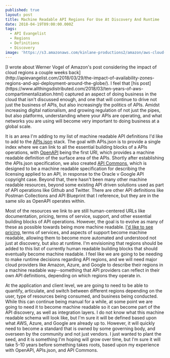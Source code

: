 ```yaml
---
published: true
layout: post
title: Machine Readable API Regions For Use At Discovery And Runtime
date: 2018-04-19T09:00:00.000Z
tags:
  - API Evangelist
  - Regions
  - Definitions
  - Discovery
image: 'https://s3.amazonaws.com/kinlane-productions2/amazon/aws-cloud-regions.png'
---
```

<p></p>[I wrote about Werner Vogel of Amazon's post considering the impact of cloud regions a couple weeks back](http://apievangelist.com/2018/03/29/the-impact-of-availability-zones-regions-and-api-deployment-around-the-globe/). I feel that [his post](https://www.allthingsdistributed.com/2018/03/ten-years-of-aws-compartimentalization.html) captured an aspect of doing business in the cloud that isn't discussed enough, and one that will continue to drive not just the business of APIs, but also increasingly the politics of APIs. Amidst increasing digital nationalism, and growing regulation of not just the pipes, but also platforms, understanding where your APIs are operating, and what networks you are using will become very important to doing business at a global scale.

It is an area I'm adding to my list of machine readable API definitions I'd like to add to the [APIs.json](http://apisjson.org/) stack. The goal with APIs.json is to provide a single index where we can link to all the essential building blocks of a APIs operations, with [OpenAPI](https://www.openapis.org/) being the first URI, which provides a machine readable definition of the surface area of the APIs. Shortly after establishing the APIs.json specification, we also created [API Commons](http://apicommons.org/), which is designed to be a machine readable specification for describing the licensing applied to an API, in response to the Oracle v Google API copyright case. Beyond that, there hasn't been many other machine readable resources, beyond some existing API driven solutions used as part of API operations like Github and Twitter. There are other API definitions like Postman Collections and API Blueprint that I reference, but they are in the same silo as OpenAPI operates within.

Most of the resources we link to are still human-centered URLs like documentation, pricing, terms of service, support, and other essential building blocks of API operations. However, the goal is to evolve as many of these as possible towards being more machine readable. [I'd like to see pricing](https://apievangelist.com/2017/11/17/my-base-yaml-for-starter-api-plans/), terms of services, and aspects of support become machine readable, allowing them to become more automated and understood not just at discovery, but also at runtime. I'm envisioning that regions should be added to this list of currently human readable building blocks that should eventually become machine readable. I feel like we are going to be needing to make runtime decisions regarding API regions, and we will need major cloud providers like Amazon, Azure, and Google to describe their regions in a machine readable way--something that API providers can reflect in their own API definitions, depending on which regions they operate in.

At the application and client level, we are going to need to be able to quantify, articulate, and switch between different regions depending on the user, type of resources being consumed, and business being conducted. While this can continue being manual for a while, at some point we are going to need it to become machine readable so it can become part of the API discovery, as well as integration layers. I do not know what this machine readable schema will look like, but I'm sure it will be defined based upon what AWS, Azure, and Google are already up to. However, it will quickly need to become a standard that is owned by some governing body, and overseen by the community and not just vendors. I just wanted to plant the seed, and it is something I'm hoping will grow over time, but I'm sure it will take 5-10 years before something takes roots, based upon my experience with OpenAPI, APIs.json, and API Commons.
